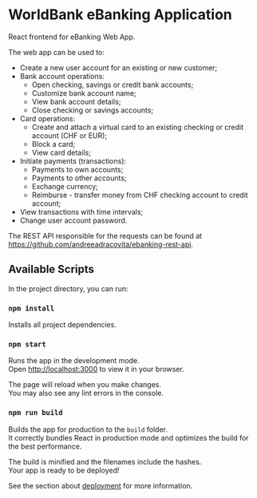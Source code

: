 # WorldBank eBanking Application
React frontend for eBanking Web App.

The web app can be used to:
- Create a new user account for an existing or new customer;
- Bank account operations:
    * Open checking, savings or credit bank accounts;
    * Customize bank account name;
    * View bank account details;
    * Close checking or savings accounts;
- Card operations:
    * Create and attach a virtual card to an existing checking or credit account (CHF or EUR);
    * Block a card;
    * View card details;
- Initiate payments (transactions):
    * Payments to own accounts;
    * Payments to other accounts;
    * Exchange currency;
    * Reimburse - transfer money from CHF checking account to credit account;
- View transactions with time intervals;
- Change user account password.

The REST API responsible for the requests can be found at https://github.com/andreeadracovita/ebanking-rest-api.

## Available Scripts

In the project directory, you can run:

### `npm install`

Installs all project dependencies.

### `npm start`

Runs the app in the development mode.\
Open [http://localhost:3000](http://localhost:3000) to view it in your browser.

The page will reload when you make changes.\
You may also see any lint errors in the console.

### `npm run build`

Builds the app for production to the `build` folder.\
It correctly bundles React in production mode and optimizes the build for the best performance.

The build is minified and the filenames include the hashes.\
Your app is ready to be deployed!

See the section about [deployment](https://facebook.github.io/create-react-app/docs/deployment) for more information.
